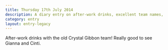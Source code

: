 ```yaml
---
title: Thursday 17th July 2014
description: A diary entry on after-work drinks, excellent team names, Gianna, and Cinti
category: entry
layout: entry-legacy
---
```


After-work drinks with the old Crystal Gibbon team! Really good to see Gianna and Cinti.
